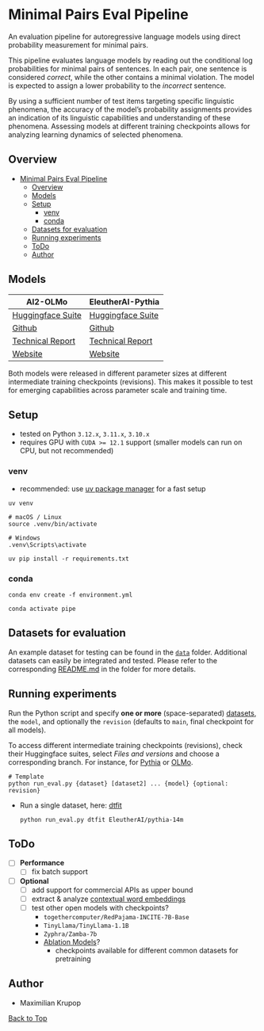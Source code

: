 # Minimal Pairs Eval Pipeline

An evaluation pipeline for autoregressive language models using direct probability measurement for minimal pairs.

This pipeline evaluates language models by reading out the conditional log probabilities for minimal pairs of sentences. In each pair, one sentence is considered *correct*, while the other contains a minimal violation. The model is expected to assign a lower probability to the *incorrect* sentence.

By using a sufficient number of test items targeting specific linguistic phenomena, the accuracy of the model’s probability assignments provides an indication of its linguistic capabilities and understanding of these phenomena. Assessing models at different training checkpoints allows for analyzing learning dynamics of selected phenomena.

## Overview

- [Minimal Pairs Eval Pipeline](#minimal-pairs-eval-pipeline)
  - [Overview](#overview)
  - [Models](#models)
  - [Setup](#setup)
    - [venv](#venv)
    - [conda](#conda)
  - [Datasets for evaluation](#datasets-for-evaluation)
  - [Running experiments](#running-experiments)
  - [ToDo](#todo)
  - [Author](#author)

## Models

| AI2-OLMo                                  | EleutherAI-Pythia                              |
|-------------------------------------------|------------------------------------------------|
| [Huggingface Suite](https://huggingface.co/collections/allenai/olmo-suite-65aeaae8fe5b6b2122b46778) | [Huggingface Suite](https://huggingface.co/collections/EleutherAI/pythia-scaling-suite-64fb5dfa8c21ebb3db7ad2e1) |
| [Github](https://github.com/allenai/OLMo) | [Github](https://github.com/EleutherAI/pythia) |
| [Technical Report](https://arxiv.org/abs/2402.00838) | [Technical Report](https://arxiv.org/abs/2304.01373) |
| [Website](https://allenai.org/) | [Website](https://www.eleuther.ai/) |

Both models were released in different parameter sizes at different intermediate training checkpoints (revisions).
This makes it possible to test for emerging capabilities across parameter scale and training time.

## Setup

- tested on Python `3.12.x`, `3.11.x`, `3.10.x`
- requires GPU with `CUDA >= 12.1` support (smaller models can run on CPU, but not recommended)

### venv

- recommended: use [uv package manager](https://github.com/astral-sh/uv) for a fast setup

```shell
uv venv
```

```shell
# macOS / Linux
source .venv/bin/activate
```

```shell
# Windows
.venv\Scripts\activate
```

```shell
uv pip install -r requirements.txt
```

### conda

```shell
conda env create -f environment.yml
```

```shell
conda activate pipe
```

## Datasets for evaluation

An example dataset for testing can be found in the [`data`](data) folder.
Additional datasets can easily be integrated and tested.
Please refer to the corresponding [README.md](data/README.md) in the folder for more details.

## Running experiments

Run the Python script and specify **one or more** (space-separated) [datasets](data/README.md), the `model`, and optionally the `revision` (defaults to `main`, final checkpoint for all models).

To access different intermediate training checkpoints (revisions), check their
Huggingface suites, select *Files and versions* and choose a corresponding branch.
For instance, for [Pythia](https://huggingface.co/collections/EleutherAI/pythia-scaling-suite-64fb5dfa8c21ebb3db7ad2e1) or [OLMo](https://huggingface.co/collections/allenai/olmo-suite-65aeaae8fe5b6b2122b46778).

```shell
# Template
python run_eval.py {dataset} [dataset2] ... {model} {optional: revision}
```

- Run a single dataset, here: [dtfit](data/dtfit/README.md)

  ```shell
  python run_eval.py dtfit EleutherAI/pythia-14m
  ```

## ToDo

- [ ] **Performance**
  - [ ] fix batch support
- [ ] **Optional**
  - [ ] add support for commercial APIs as upper bound
  - [ ] extract & analyze [contextual word embeddings](https://github.com/kanishkamisra/minicons/blob/master/examples/word_representations.md)
  - [ ] test other open models with checkpoints?
    - `togethercomputer/RedPajama-INCITE-7B-Base`
    - `TinyLlama/TinyLlama-1.1B`
    - `Zyphra/Zamba-7b`
    - [Ablation Models](https://huggingface.co/collections/HuggingFaceFW/ablation-models-662457b0d213e8c14fe47f32)?
      - checkpoints available for different common datasets for pretraining

## Author

- Maximilian Krupop

[Back to Top](#minimal-pairs-eval-pipeline)
